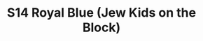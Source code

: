 ---
title: S14 Royal Blue (Jew Kids on the Block)
permalink: "/teams/s14-royal"
teamslug: s14-royal
members:
- Mark Hofberg - Captain
- Adam Robbins - QB
- Brenton Watkajtys
- Charlie Salem
- Chase Noye
- Chris McCloud
- Francisco Sinatora
- Jamar Walker
- Sam Cramer
- Scott Kelly
- Steve Chakerian
- Stu Shagniaw
- TJ Baggett
teamid: 5104
name: S14 Royal Blue
color: Jew Kids on the Block
division: ''
---